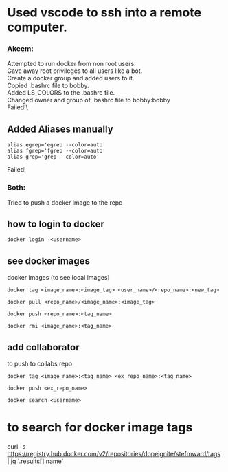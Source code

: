 # Used vscode to ssh into a remote computer.

### Akeem:
Attempted to run docker from non root users.  
Gave away root privileges to all users like a bot.  
Create a docker group and added users to it.  
Copied .bashrc file to bobby.  
Added LS_COLORS to the .bashrc file.  
Changed owner and group of .bashrc file to bobby:bobby  
Failed!\
## Added Aliases manually
```
alias egrep='egrep --color=auto'  
alias fgrep='fgrep --color=auto'  
alias grep='grep --color=auto'  
```
Failed!

### Both:
Tried to push a docker image to the repo

## how to login to docker
```
docker login -<username>
```
## see docker images
docker images (to see local images)
```
docker tag <image_name>:<image_tag> <user_name>/<repo_name>:<new_tag>
```
```
docker pull <repo_name>/<image_name>:<image_tag>
```
```
docker push <repo_name>:<tag_name>
```
```
docker rmi <image_name>:<tag_name>
```
## add collaborator

to push to collabs repo

```
docker tag <image_name>:<tag_name> <ex_repo_name>:<tag_name>
```
```
docker push <ex_repo_name>
```
```
docker search <username> 
```

# to search for docker image tags
curl -s https://registry.hub.docker.com/v2/repositories/dopeignite/stefmward/tags | jq '.results[].name'
